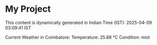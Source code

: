 # My Project

This content is dynamically generated in Indian Time (IST): 2025-04-09 03:09:41 IST


Current Weather in Coimbatore:
Temperature: 25.88 °C
Condition: mist

